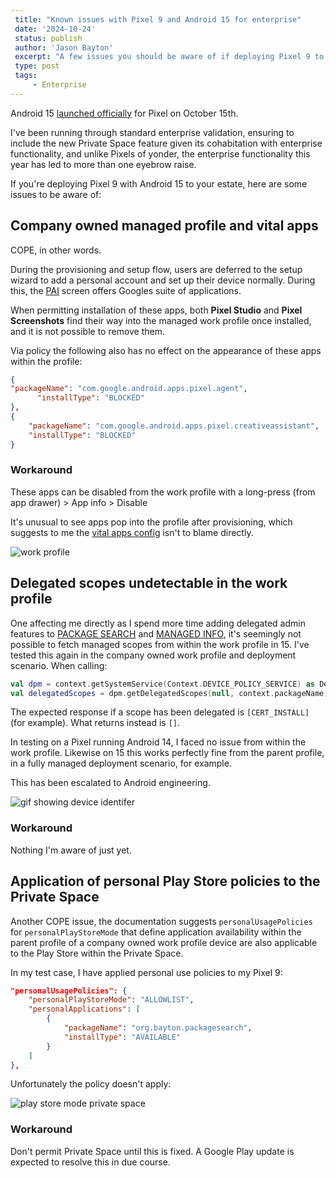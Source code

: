 ```yaml
---
 title: "Known issues with Pixel 9 and Android 15 for enterprise"
 date: '2024-10-24'
 status: publish
 author: 'Jason Bayton'
 excerpt: "A few issues you should be aware of if deploying Pixel 9 to your estate."
 type: post
 tags:
     - Enterprise
---
```

Android 15 [launched officially](https://blog.google/products/android/android-15/) for Pixel on October 15th. 

I've been running through standard enterprise validation, ensuring to include the new Private Space feature given its cohabitation with enterprise functionality, and unlike Pixels of yonder, the enterprise functionality this year has led to more than one eyebrow raise.

If you're deploying Pixel 9 with Android 15 to your estate, here are some issues to be aware of:

## Company owned managed profile and vital apps

COPE, in other words. 

During the provisioning and setup flow, users are deferred to the setup wizard to add a personal account and set up their device normally. During this, the [PAI](https://bayton.org/blog/2024/03/play-auto-install/) screen offers Googles suite of applications.

When permitting installation of these apps, both **Pixel Studio** and **Pixel Screenshots** find their way into the managed work profile once installed, and it is not possible to remove them. 

Via policy the following also has no effect on the appearance of these apps within the profile:

```json
{
"packageName": "com.google.android.apps.pixel.agent",
      "installType": "BLOCKED"
},
{
    "packageName": "com.google.android.apps.pixel.creativeassistant",
    "installType": "BLOCKED"
}
```

### Workaround

These apps can be disabled from the work profile with a long-press (from app drawer) > App info > Disable 

It's unusual to see apps pop into the profile after provisioning, which suggests to me the [vital apps config](/android/what-are-vital-apps/) isn't to blame directly.

![work profile](https://cdn.bayton.org/uploads/2024/screenshot-1729773116591.png)

## Delegated scopes undetectable in the work profile

One affecting me directly as I spend more time adding delegated admin features to [PACKAGE SEARCH](/projects/package-search) and [MANAGED INFO](/projects/managed-info), it's seemingly not possible to fetch managed scopes from within the work profile in 15. I've tested this again in the company owned work profile and deployment scenario. When calling:

```kotlin
val dpm = context.getSystemService(Context.DEVICE_POLICY_SERVICE) as DevicePolicyManager
val delegatedScopes = dpm.getDelegatedScopes(null, context.packageName)
```

The expected response if a scope has been delegated is `[CERT_INSTALL]` (for example). What returns instead is `[]`. 

In testing on a Pixel running Android 14, I faced no issue from within the work profile. Likewise on 15 this works perfectly fine from the parent profile, in a fully managed deployment scenario, for example.

This has been escalated to Android engineering.

![gif showing device identifer](https://cdn.bayton.org/uploads/2024/2024-10-24_14.06.54.gif)


### Workaround

Nothing I'm aware of just yet. 

## Application of personal Play Store policies to the Private Space 

Another COPE issue, the documentation suggests `personalUsagePolicies` for `personalPlayStoreMode` that define application availability within the parent profile of a company owned work profile device are also applicable to the Play Store within the Private Space.

In my test case, I have applied personal use policies to my Pixel 9:

```json
"personalUsagePolicies": {
    "personalPlayStoreMode": "ALLOWLIST",
    "personalApplications": [
        {
            "packageName": "org.bayton.packagesearch",
            "installType": "AVAILABLE"
        }
    ]
},
```

Unfortunately the policy doesn't apply: 

![play store mode private space](https://cdn.bayton.org/uploads/2024/2024-10-24_13.50.52.gif)

### Workaround

Don't permit Private Space until this is fixed. A Google Play update is expected to resolve this in due course.